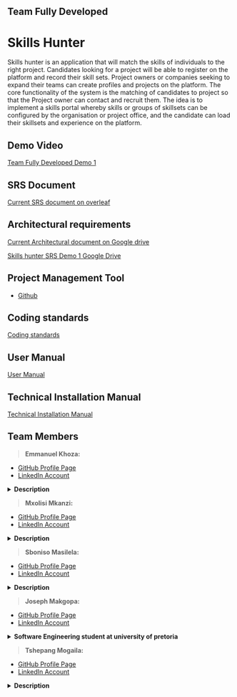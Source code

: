 ## Team Fully Developed

# Skills Hunter
Skills hunter is an application that will match the skills of individuals to the right project. Candidates looking for a project will be able to register on the platform and record their skill sets. Project owners or companies seeking to expand their teams can create profiles and projects on the platform. The core functionality of the system is the matching of candidates to project so that the Project owner can contact and recruit them.
The idea is to implement a skills portal whereby skills or groups of skillsets can be configured by the organisation or project office, and the candidate can load their skillsets and experience on the platform.

## Demo Video
<a href="https://drive.google.com/file/d/1UI4Pj-fsSl6jYiJeml0wh3TWFKZoMcqw/view?usp=sharing">Team Fully Developed Demo 1</a><br>

 ## SRS Document
<a href="https://www.overleaf.com/read/zfmmmbtkknzf">Current SRS document on overleaf </a><br>

## Architectural requirements
<a href="https://drive.google.com/file/d/1naUG3VyWgjxio-1HNTj0MlShryxLx7pQ/view?usp=sharing">Current Architectural document on Google drive </a><br>

<a href="https://drive.google.com/file/d/1flkNQRhYlqgMYURzUFFEKd5kKJDB5QWt/view?usp=sharing">Skills hunter SRS Demo 1 Google Drive</a><br>

## Project Management Tool
* <a href="https://github.com/COS301-SE-2021/Skills-Hunter/projects/1">Github</a>

## Coding standards
<a href="#"> Coding standards </a><br>

## User Manual
<a href="#"> User Manual </a><br>

## Technical Installation Manual
<a href="#"> Technical Installation Manual </a><br>

## Team Members

> <b>Emmanuel Khoza: </b> <br>
 * <a href="https://github.com/Thuso-Khoza"> GitHub  Profile  Page</a><br>
 * <a href="https://www.linkedin.com/in/emmanuel-khoza-04b27b168/"> LinkedIn  Account </a><br>
 <details>
  <summary><b>Description</b></summary>
 </details>
 
 > <b> Mxolisi Mkanzi: </b> <br>
 * <a href=""> GitHub  Profile  Page</a><br>
 * <a href=""> LinkedIn  Account </a><br>
 <details>
  <summary><b>Description</b></summary>
 </details>
 
 > <b>Sboniso Masilela: </b> <br>
 * <a href="https://github.com/10416260"> GitHub  Profile  Page</a><br>
 * <a href="https://www.linkedin.com/in/sboniso-masilela-b0a5a335/"> LinkedIn  Account </a><br>
 <details>
  <summary><b>Description</b></summary>
 </details>
 
 > <b>Joseph Makgopa: </b> <br>
 * <a href="https://github.com/Thuso-Khoza"> GitHub  Profile  Page</a><br>
 * <a href="https://www.linkedin.com/in/joseph-makgopa-318430210"> LinkedIn  Account </a><br>
 <details>
  <summary><b>Software Engineering student at university of pretoria</b></summary>
 </details>
 
 > <b>Tshepang Mogaila: </b> <br>
 * <a href=""> GitHub  Profile  Page</a><br>
 * <a href=""> LinkedIn  Account </a><br>
 <details>
  <summary><b>Description</b></summary>
 </details>
